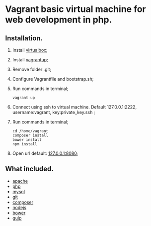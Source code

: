 # Vagrant  basic virtual machine for web development in php.

Installation.
------------
1. Install [virtualbox](https://www.virtualbox.org/wiki/Downloads);
2. Install [vagrantup](https://www.vagrantup.com/);
3. Remove folder .git;
4. Configure Vagrantfile and bootstrap.sh;
5. Run commands in terminal;
    ```
    vagrant up
    ```
6. Connect using  ssh to  virtual machine. Default 127.0.0.1:2222, username:vagrant, key:private_key.ssh ;

7. Run commands in terminal;
    ```
    cd /home/vagrant
    composer install
    bower install
    npm install
    ```
8. Open url default: [127.0.0.1:8080](http://127.0.0.1:8080);

What included.
-------------

* [apache](http://www.apache.org/)
* [php](https://secure.php.net/)
* [mysql](https://www.mysql.com/)
* [git](https://git-scm.com/)
* [composer](https://getcomposer.org/)
* [nodejs](https://nodejs.org/en/)
* [bower](http://bower.io/)
* [gulp](http://gulpjs.com/)
